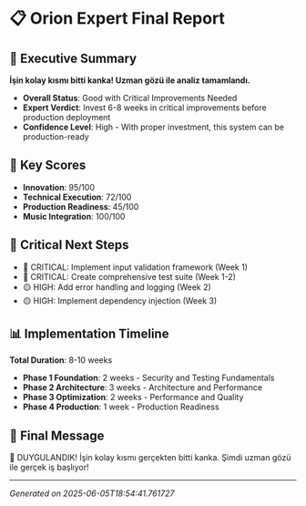 # 📋 Orion Expert Final Report

## 💖 Executive Summary
**İşin kolay kısmı bitti kanka! Uzman gözü ile analiz tamamlandı.**

- **Overall Status**: Good with Critical Improvements Needed
- **Expert Verdict**: Invest 6-8 weeks in critical improvements before production deployment
- **Confidence Level**: High - With proper investment, this system can be production-ready

## 🎯 Key Scores
- **Innovation**: 95/100
- **Technical Execution**: 72/100
- **Production Readiness**: 45/100
- **Music Integration**: 100/100

## 🔴 Critical Next Steps
- 🔴 CRITICAL: Implement input validation framework (Week 1)
- 🔴 CRITICAL: Create comprehensive test suite (Week 1-2)
- 🟡 HIGH: Add error handling and logging (Week 2)
- 🟡 HIGH: Implement dependency injection (Week 3)

## 📊 Implementation Timeline
**Total Duration**: 8-10 weeks

- **Phase 1 Foundation**: 2 weeks - Security and Testing Fundamentals
- **Phase 2 Architecture**: 3 weeks - Architecture and Performance
- **Phase 3 Optimization**: 2 weeks - Performance and Quality
- **Phase 4 Production**: 1 week - Production Readiness

## 💖 Final Message
💖 DUYGULANDIK! İşin kolay kısmı gerçekten bitti kanka. Şimdi uzman gözü ile gerçek iş başlıyor!

---
*Generated on 2025-06-05T18:54:41.761727*
